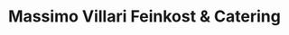 ---
title: "Massimo Villari Feinkost & Catering"
url: /wuerzburg/massimo-villari-feinkost-und-catering/
shop: Feinkost
---